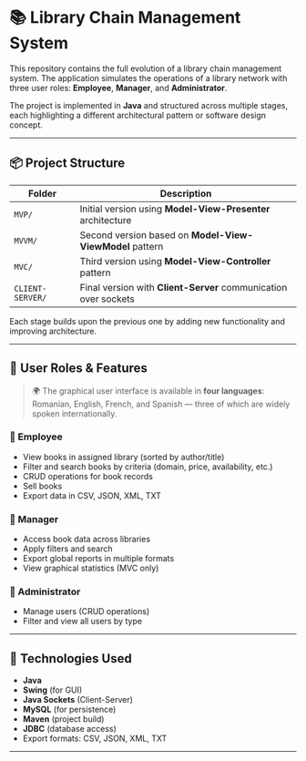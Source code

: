 # 📚 Library Chain Management System

This repository contains the full evolution of a library chain management system. The application simulates the operations of a library network with three user roles: **Employee**, **Manager**, and **Administrator**.

The project is implemented in **Java** and structured across multiple stages, each highlighting a different architectural pattern or software design concept.

---

## 📦 Project Structure

| Folder           | Description                                                   |
|------------------|---------------------------------------------------------------|
| `MVP/`           | Initial version using **Model-View-Presenter** architecture   |
| `MVVM/`          | Second version based on **Model-View-ViewModel** pattern      |
| `MVC/`           | Third version using **Model-View-Controller** pattern         |
| `CLIENT-SERVER/`  | Final version with **Client-Server** communication over sockets |

Each stage builds upon the previous one by adding new functionality and improving architecture.

---

## 👤 User Roles & Features

> 🌍 The graphical user interface is available in **four languages**: Romanian, English, French, and Spanish — three of which are widely spoken internationally.

### 🔹 Employee
- View books in assigned library (sorted by author/title)
- Filter and search books by criteria (domain, price, availability, etc.)
- CRUD operations for book records
- Sell books
- Export data in CSV, JSON, XML, TXT

### 🔹 Manager
- Access book data across libraries
- Apply filters and search
- Export global reports in multiple formats
- View graphical statistics (MVC only)

### 🔹 Administrator
- Manage users (CRUD operations)
- Filter and view all users by type

---

## 🧱 Technologies Used

- **Java**
- **Swing** (for GUI)
- **Java Sockets** (Client-Server)
- **MySQL** (for persistence)
- **Maven** (project build)
- **JDBC** (database access)
- Export formats: CSV, JSON, XML, TXT

---
